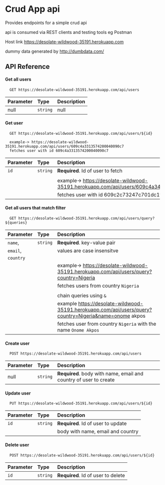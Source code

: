 
# Crud App api

Provides endpoints for a simple crud api

api is consumed via REST clients and testing tools eg Postman

Host link https://desolate-wildwood-35191.herokuapp.com

dummy data generated by http://dumbdata.com/
## API Reference

#### Get all users

```http
  GET https://desolate-wildwood-35191.herokuapp.com/api/users
```

| Parameter | Type     | Description                |
| :-------- | :------- | :------------------------- |
|    null   | `string` |            null            |


#### Get user

```http
  GET https://desolate-wildwood-35191.herokuapp.com/api/users/${id}
  
  example-> https://desolate-wildwood-35191.herokuapp.com/api/users/609c4a3313574200040090c7
  fetches user with id 609c4a3313574200040090c7
```

| Parameter | Type     | Description                                                                                |
| :-------- | :------- | :----------------------------------------------------------------------------------------- |
| `id`      | `string` | **Required**. Id of user to fetch                                                          |
|           |          |                                                                                            |
|           |          | example-> https://desolate-wildwood-35191.herokuapp.com/api/users/609c4a3413574200040090d1 |
|           |          | fetches user with id 609c2c73247c701dc1f08699                                              |



#### Get all users that match filter

```http
  GET https://desolate-wildwood-35191.herokuapp.com/api/users/query?${queries}
```

| Parameter | Type     | Description                                                                                            |
| :-------- | :------- | :----------------------------------------------------------------------------------------------------- |
| `name`,   | `string` | **Required**. key-value pair                                                                           |
| `email`,  |          | values are case insensitve                                                                             |
| `country` |          |                                                                                                        |           
|           |          | example-> https://desolate-wildwood-35191.herokuapp.com/api/users/query?country=Nigeria                |
|           |          | fetches users from country `Nigeria`                                                                   |
|           |          |                                                                                                        |
|           |          | chain queries using `&`                                                                                |
|           |          | example https://desolate-wildwood-35191.herokuapp.com/api/users/query?country=Nigeria&name=onome akpos |
|           |          | fetches user from country `Nigeria` with the name `Onome Akpos`                                        |


#### Create user

```http
  POST https://desolate-wildwood-35191.herokuapp.com/api/users
```

| Parameter | Type     | Description                                                       |
| :-------- | :------- | :---------------------------------------------------------------- |
| null      | `string` | **Required**. body with name, email and country of user to create |


#### Update user

```http
  PUT https://desolate-wildwood-35191.herokuapp.com/api/users/${id}
```

| Parameter | Type     | Description                        |
| :-------- | :------- | :--------------------------------- |
| `id`      | `string` | **Required**. Id of user to update |
|           |          | body with name, email and country  |


#### Delete user

```http
  POST https://desolate-wildwood-35191.herokuapp.com/api/users/${id}
```

| Parameter | Type     | Description                        |
| :-------- | :------- | :--------------------------------- |
| `id`      | `string` | **Required**. Id of user to delete |
  
